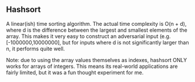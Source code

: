 
## Hashsort

A linear(ish) time sorting algorithm. The actual time complexity is O(n + d), where d is the difference between the largest and smallest elements of the array. This makes it very easy to construct an adversarial input (e.g. [-1000000,10000000], but for inputs where d is not significantly larger than n, it performs quite well.

Note: due to using the array values themselves as indexes, hashsort ONLY works for arrays of integers. This means its real-world applications are fairly limited, but it was a fun thought experiment for me.
